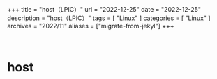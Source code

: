 +++
title = "host（LPIC）"
url = "2022-12-25"
date = "2022-12-25"
description = "host（LPIC）"
tags = [
  "Linux"
]
categories = [
  "Linux"
]
archives = "2022/11"
aliases = ["migrate-from-jekyl"]
+++

<br>

# host

